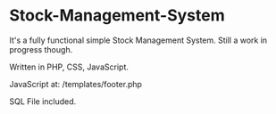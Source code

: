 # Stock-Management-System

It's a fully functional simple Stock Management System. Still a work in progress though.

Written in PHP, CSS, JavaScript.

JavaScript at: /templates/footer.php

SQL File included.
